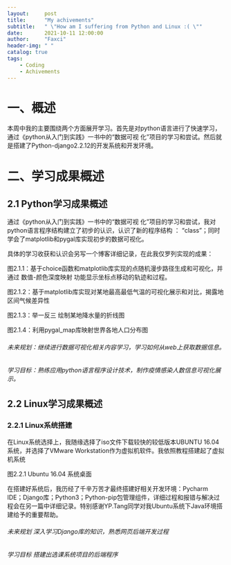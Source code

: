 ```yaml
---
layout:     post
title:      "My achivements"
subtitle:   " \"How am I suffering from Python and Linux :( \""
date:       2021-10-11 12:00:00
author:     "Faxci"
header-img: " "
catalog: true
tags:
    - Coding
    - Achivements
---
```


# 一、概述
本周中我的主要围绕两个方面展开学习。首先是对python语言进行了快速学习，通过《python从入门到实践》一书中的“数据可视 化”项目的学习和尝试。然后就是搭建了Python-django2.2.12的开发系统和开发环境。  

# 二、学习成果概述
## 2.1 Python学习成果概述 
通过《python从入门到实践》一书中的“数据可视 化”项目的学习和尝试，我对python语言程序结构建立了初步的认识，认识了新的程序结构 ： “class”；同时学会了matplotlib和pygal库实现初步的数据可视化。  

具体的学习收获和认识会另写一个博客详细记录，在此我仅罗列实现的成果：

图2.1.1：基于choice函数和matplotlib库实现的点随机漫步路径生成和可视化，并通过 数值-颜色深度映射 功能显示坐标点移动的轨迹和过程。

图2.1.2：基于matplotlib库实现对某地最高最低气温的可视化展示和对比，揭露地区间气候差异性

图2.1.3：举一反三 绘制某地降水量的折线图

图2.1.4：利用pygal_map库映射世界各地人口分布图

###### 未来规划：继续进行数据可视化相关内容学习，学习如何从web上获取数据信息。
###### 学习目标：熟练应用python语言程序设计技术，制作疫情感染人数信息可视化展示。

## 2.2 Linux学习成果概述 
### 2.2.1 Linux系统搭建

在Linux系统选择上，我随缘选择了iso文件下载较快的较低版本UBUNTU 16.04系统，并选择了VMware Workstation作为虚拟机软件。我依照教程搭建起了虚拟机系统

图2.2.1 Ubuntu 16.04 系统桌面

在搭建好系统后，我历经了千辛万苦才最终搭建好相关开发环境：Pycharm IDE；Django库；Python3；Python-pip包管理组件，详细过程和报错与解决过程会在另一篇中详细记录。特别感谢YP.Tang同学对我Ubuntu系统下Java环境搭建给予的重要帮助。

###### 未来规划 深入学习Django库的知识，熟悉网页后端开发过程
###### 学习目标 搭建出选课系统项目的后端程序

